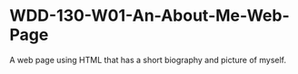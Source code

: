 # WDD-130-W01-An-About-Me-Web-Page
A web page using HTML that has a short biography and picture of myself.
